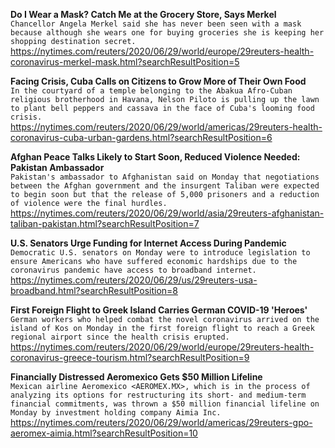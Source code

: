 **Do I Wear a Mask? Catch Me at the Grocery Store, Says Merkel**\
`Chancellor Angela Merkel said she has never been seen with a mask because although she wears one for buying groceries she is keeping her shopping destination secret.`\
https://nytimes.com/reuters/2020/06/29/world/europe/29reuters-health-coronavirus-merkel-mask.html?searchResultPosition=5

**Facing Crisis, Cuba Calls on Citizens to Grow More of Their Own Food**\
`In the courtyard of a temple belonging to the Abakua Afro-Cuban  religious brotherhood in Havana, Nelson Piloto is pulling up the lawn to plant bell peppers and cassava in the face of Cuba's looming food crisis. `\
https://nytimes.com/reuters/2020/06/29/world/americas/29reuters-health-coronavirus-cuba-urban-gardens.html?searchResultPosition=6

**Afghan Peace Talks Likely to Start Soon, Reduced Violence Needed: Pakistan Ambassador**\
`Pakistan's ambassador to Afghanistan said on Monday that negotiations between the Afghan government and the insurgent Taliban were expected to begin soon but that the release of 5,000 prisoners and a reduction of violence were the final hurdles.`\
https://nytimes.com/reuters/2020/06/29/world/asia/29reuters-afghanistan-taliban-pakistan.html?searchResultPosition=7

**U.S. Senators Urge Funding for Internet Access During Pandemic**\
`Democratic U.S. senators on Monday were to introduce legislation to ensure Americans who have suffered economic hardships due to the coronavirus pandemic have access to broadband internet.`\
https://nytimes.com/reuters/2020/06/29/us/29reuters-usa-broadband.html?searchResultPosition=8

**First Foreign Flight to Greek Island Carries German COVID-19 'Heroes'**\
`German workers who helped combat the novel coronavirus arrived on the island of Kos on Monday in the first foreign flight to reach a Greek regional airport since the health crisis erupted.`\
https://nytimes.com/reuters/2020/06/29/world/europe/29reuters-health-coronavirus-greece-tourism.html?searchResultPosition=9

**Financially Distressed Aeromexico Gets $50 Million Lifeline**\
`Mexican airline Aeromexico <AEROMEX.MX>, which is in the process of analyzing its options for restructuring its short- and medium-term financial commitments, was thrown a $50 million financial lifeline on Monday by investment holding company Aimia Inc.`\
https://nytimes.com/reuters/2020/06/29/world/americas/29reuters-gpo-aeromex-aimia.html?searchResultPosition=10

